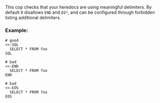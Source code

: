This cop checks that your heredocs are using meaningful delimiters.
By default it disallows `END` and `EO*`, and can be configured through
forbidden listing additional delimiters.

### Example:

    # good
    <<-SQL
      SELECT * FROM foo
    SQL

    # bad
    <<-END
      SELECT * FROM foo
    END

    # bad
    <<-EOS
      SELECT * FROM foo
    EOS